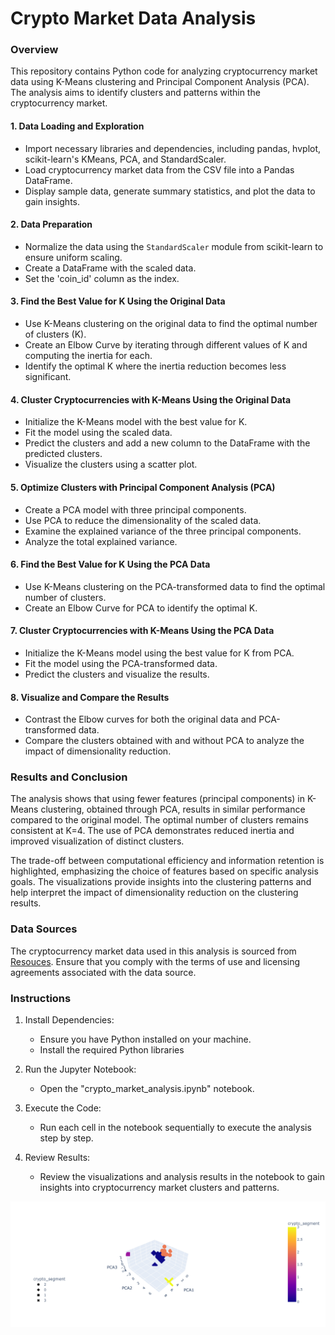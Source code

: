 # Crypto Market Data Analysis

### Overview

This repository contains Python code for analyzing cryptocurrency market data using K-Means clustering and Principal Component Analysis (PCA). The analysis aims to identify clusters and patterns within the cryptocurrency market.

#### 1. Data Loading and Exploration

- Import necessary libraries and dependencies, including pandas, hvplot, scikit-learn's KMeans, PCA, and StandardScaler.
- Load cryptocurrency market data from the CSV file into a Pandas DataFrame.
- Display sample data, generate summary statistics, and plot the data to gain insights.

#### 2. Data Preparation

- Normalize the data using the `StandardScaler` module from scikit-learn to ensure uniform scaling.
- Create a DataFrame with the scaled data.
- Set the 'coin_id' column as the index.

#### 3. Find the Best Value for K Using the Original Data

- Use K-Means clustering on the original data to find the optimal number of clusters (K).
- Create an Elbow Curve by iterating through different values of K and computing the inertia for each.
- Identify the optimal K where the inertia reduction becomes less significant.

#### 4. Cluster Cryptocurrencies with K-Means Using the Original Data

- Initialize the K-Means model with the best value for K.
- Fit the model using the scaled data.
- Predict the clusters and add a new column to the DataFrame with the predicted clusters.
- Visualize the clusters using a scatter plot.

#### 5. Optimize Clusters with Principal Component Analysis (PCA)

- Create a PCA model with three principal components.
- Use PCA to reduce the dimensionality of the scaled data.
- Examine the explained variance of the three principal components.
- Analyze the total explained variance.

#### 6. Find the Best Value for K Using the PCA Data

- Use K-Means clustering on the PCA-transformed data to find the optimal number of clusters.
- Create an Elbow Curve for PCA to identify the optimal K.

#### 7. Cluster Cryptocurrencies with K-Means Using the PCA Data

- Initialize the K-Means model using the best value for K from PCA.
- Fit the model using the PCA-transformed data.
- Predict the clusters and visualize the results.

#### 8. Visualize and Compare the Results

- Contrast the Elbow curves for both the original data and PCA-transformed data.
- Compare the clusters obtained with and without PCA to analyze the impact of dimensionality reduction.

### Results and Conclusion

The analysis shows that using fewer features (principal components) in K-Means clustering, obtained through PCA, results in similar performance compared to the original model. The optimal number of clusters remains consistent at K=4. The use of PCA demonstrates reduced inertia and improved visualization of distinct clusters.

The trade-off between computational efficiency and information retention is highlighted, emphasizing the choice of features based on specific analysis goals. The visualizations provide insights into the clustering patterns and help interpret the impact of dimensionality reduction on the clustering results.


### Data Sources

The cryptocurrency market data used in this analysis is sourced from [Resouces](https://github.com/MahsaNafei/CryptoClustering/blob/main/Resources/crypto_market_data.csv). Ensure that you comply with the terms of use and licensing agreements associated with the data source.

### Instructions

1. Install Dependencies:
   - Ensure you have Python installed on your machine.
   - Install the required Python libraries 

2. Run the Jupyter Notebook:
   - Open the "crypto_market_analysis.ipynb" notebook.

3. Execute the Code:
   - Run each cell in the notebook sequentially to execute the analysis step by step.

4. Review Results:
   - Review the visualizations and analysis results in the notebook to gain insights into cryptocurrency market clusters and patterns.


![3D PCA image](images/plot.png)

